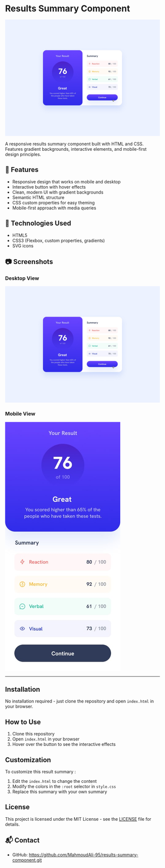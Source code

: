 # Results Summary Component

![Preview](design/active-states.jpg)

A responsive results summary component built with HTML and CSS. Features gradient backgrounds, interactive elements, and mobile-first design principles.

## 📌 Features

- Responsive design that works on mobile and desktop
- Interactive button with hover effects
- Clean, modern UI with gradient backgrounds
- Semantic HTML structure
- CSS custom properties for easy theming
- Mobile-first approach with media queries

## 🚀 Technologies Used

- HTML5
- CSS3 (Flexbox, custom properties, gradients)
- SVG icons

## 📷 Screenshots

### Desktop View
![Desktop Preview](design/active-states.jpg)

### Mobile View
![Mobile Preview](design/mobile-design.jpg)

---

## Installation

No installation required - just clone the repository and open `index.html` in your browser.

## How to Use

1. Clone this repository
2. Open `index.html` in your browser
3. Hover over the button to see the interactive effects

## Customization

To customize this result summary :

1. Edit the `index.html` to change the content
2. Modify the colors in the `:root` selector in `style.css`
3. Replace this summary with your own summary

## License

This project is licensed under the MIT License - see the [LICENSE](LICENSE) file for details.

## 📬 Contact

- GitHub: https://github.com/MahmoudAli-95/results-summary-component.git
